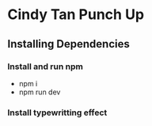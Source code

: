 # Cindy Tan Punch Up
## Installing Dependencies
### Install and run npm
- npm i
- npm run dev
### Install typewritting effect
